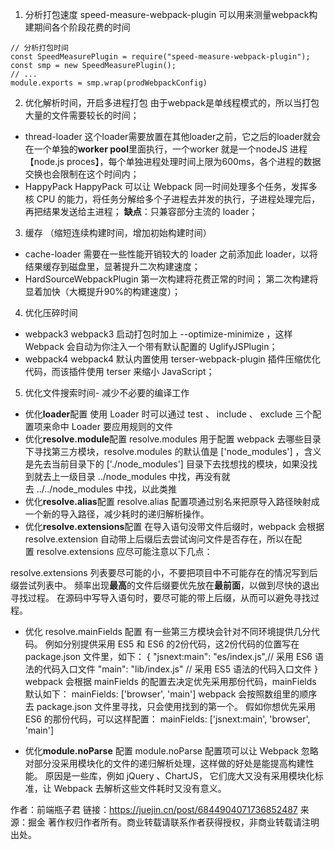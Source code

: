 <!-- https://juejin.cn/post/6844904071736852487#heading-18 -->
1. 分析打包速度
speed-measure-webpack-plugin 可以用来测量webpack构建期间各个阶段花费的时间
```
// 分析打包时间
const SpeedMeasurePlugin = require("speed-measure-webpack-plugin");
const smp = new SpeedMeasurePlugin();
// ...
module.exports = smp.wrap(prodWebpackConfig)

```

2. 优化解析时间，开启多进程打包
由于webpack是单线程模式的，所以当打包大量的文件需要较长的时间；
- thread-loader
    这个loader需要放置在其他loader之前，它之后的loader就会在一个单独的**worker pool**里面执行，一个worker 就是一个nodeJS 进程【node.js proces】，每个单独进程处理时间上限为600ms，各个进程的数据交换也会限制在这个时间内；
- HappyPack
    HappyPack 可以让 Webpack 同一时间处理多个任务，发挥多核 CPU 的能力，将任务分解给多个子进程去并发的执行，子进程处理完后，再把结果发送给主进程；
    **缺点**：只兼容部分主流的 loader；

3. 缓存 （缩短连续构建时间，增加初始构建时间）
- cache-loader
    需要在一些性能开销较大的 loader 之前添加此 loader，以将结果缓存到磁盘里，显著提升二次构建速度；
- HardSourceWebpackPlugin
    第一次构建将花费正常的时间；
    第二次构建将显着加快（大概提升90%的构建速度）；

4. 优化压碎时间
- webpack3
    webpack3 启动打包时加上 --optimize-minimize ，这样 Webpack 会自动为你注入一个带有默认配置的 UglifyJSPlugin；
- webpack4
    webpack4 默认内置使用 terser-webpack-plugin 插件压缩优化代码，而该插件使用 terser 来缩小 JavaScript；

5. 优化文件搜索时间- 减少不必要的编译工作
- 优化**loader**配置
使用 Loader 时可以通过 test 、 include 、 exclude 三个配置项来命中 Loader 要应用规则的文件
- 优化**resolve.module**配置
resolve.modules 用于配置 webpack 去哪些目录下寻找第三方模块，resolve.modules 的默认值是 ['node_modules'] ，含义是先去当前目录下的 ['./node_modules'] 目录下去找想找的模块，如果没找到就去上一级目录 ../node_modules 中找，再没有就去 ../../node_modules 中找，以此类推
- 优化**resolve.alias**配置
resolve.alias 配置项通过别名来把原导入路径映射成一个新的导入路径，减少耗时的递归解析操作。
- 优化**resolve.extensions**配置
在导入语句没带文件后缀时，webpack 会根据 resolve.extension 自动带上后缀后去尝试询问文件是否存在，所以在配置 resolve.extensions 应尽可能注意以下几点：

resolve.extensions 列表要尽可能的小，不要把项目中不可能存在的情况写到后缀尝试列表中。
频率出现**最高**的文件后缀要优先放在**最前面**，以做到尽快的退出寻找过程。
在源码中写导入语句时，要尽可能的带上后缀，从而可以避免寻找过程。

- 优化 resolve.mainFields 配置
有一些第三方模块会针对不同环境提供几分代码。 例如分别提供采用 ES5 和 ES6 的2份代码，这2份代码的位置写在 package.json 文件里，如下：
{
  "jsnext:main": "es/index.js",// 采用 ES6 语法的代码入口文件
  "main": "lib/index.js" // 采用 ES5 语法的代码入口文件
}
webpack 会根据 mainFields 的配置去决定优先采用那份代码，mainFields 默认如下：
mainFields: ['browser', 'main']
webpack 会按照数组里的顺序去 package.json 文件里寻找，只会使用找到的第一个。
假如你想优先采用 ES6 的那份代码，可以这样配置：
mainFields: ['jsnext:main', 'browser', 'main']

- 优化**module.noParse** 配置
module.noParse 配置项可以让 Webpack 忽略对部分没采用模块化的文件的递归解析处理，这样做的好处是能提高构建性能。 原因是一些库，例如 jQuery 、ChartJS， 它们庞大又没有采用模块化标准，让 Webpack 去解析这些文件耗时又没有意义。

作者：前端瓶子君
链接：https://juejin.cn/post/6844904071736852487
来源：掘金
著作权归作者所有。商业转载请联系作者获得授权，非商业转载请注明出处。